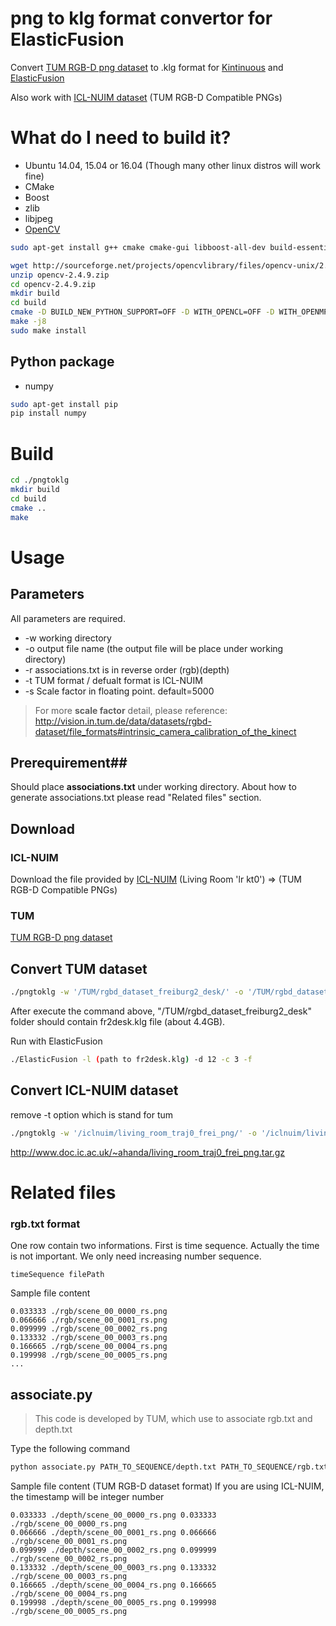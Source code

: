 # png to klg format convertor for ElasticFusion

Convert [TUM RGB-D png dataset](http://vision.in.tum.de/data/datasets/rgbd-dataset/download#freiburg1_desk) to .klg format for [Kintinuous](https://github.com/mp3guy/Kintinuous) and [ElasticFusion](https://github.com/mp3guy/ElasticFusion)

Also work with [ICL-NUIM dataset](https://www.doc.ic.ac.uk/~ahanda/VaFRIC/iclnuim.html) (TUM RGB-D Compatible PNGs)

# What do I need to build it?

  - Ubuntu 14.04, 15.04 or 16.04 (Though many other linux distros will work fine)
  - CMake
  - Boost
  - zlib
  - libjpeg
  - [OpenCV](http://sourceforge.net/projects/opencvlibrary/files/opencv-unix/2.4.9/opencv-2.4.9.zip)

```bash
sudo apt-get install g++ cmake cmake-gui libboost-all-dev build-essential

wget http://sourceforge.net/projects/opencvlibrary/files/opencv-unix/2.4.9/opencv-2.4.9.zip
unzip opencv-2.4.9.zip
cd opencv-2.4.9.zip
mkdir build
cd build
cmake -D BUILD_NEW_PYTHON_SUPPORT=OFF -D WITH_OPENCL=OFF -D WITH_OPENMP=ON -D INSTALL_C_EXAMPLES=OFF -D BUILD_DOCS=OFF -D BUILD_EXAMPLES=OFF -D WITH_QT=OFF -D WITH_OPENGL=OFF -D WITH_VTK=OFF -D BUILD_PERF_TESTS=OFF -D BUILD_TESTS=OFF -D WITH_CUDA=OFF -D BUILD_opencv_gpu=OFF ..
make -j8
sudo make install
```
  
## Python package
  - numpy

```bash
sudo apt-get install pip
pip install numpy
```


# Build #
```bash
cd ./pngtoklg
mkdir build
cd build
cmake ..
make
```


# Usage #
## Parameters ##
All parameters are required.
- -w working directory
- -o output file name (the output file will be place under working directory)
- -r associations.txt is in reverse order (rgb)(depth)
- -t TUM format / defualt format is ICL-NUIM
- -s Scale factor in floating point.  default=5000

>For more **scale factor** detail, please reference: 
>http://vision.in.tum.de/data/datasets/rgbd-dataset/file_formats#intrinsic_camera_calibration_of_the_kinect

## Prerequirement##
Should place **associations.txt** under working directory.
About how to generate associations.txt please read "Related files" section.

## Download ##
### ICL-NUIM ###
Download the file provided by [ICL-NUIM](https://www.doc.ic.ac.uk/~ahanda/VaFRIC/iclnuim.html)
(Living Room 'lr kt0') => (TUM RGB-D Compatible PNGs)

### TUM ###
 [TUM RGB-D png dataset](http://vision.in.tum.de/data/datasets/rgbd-dataset/download#freiburg1_desk)
 
## Convert TUM dataset ##
```bash
./pngtoklg -w '/TUM/rgbd_dataset_freiburg2_desk/' -o '/TUM/rgbd_dataset_freiburg2_desk/fr2desk.klg' -t
```
After execute the command above, "/TUM/rgbd_dataset_freiburg2_desk" folder should contain fr2desk.klg file (about 4.4GB).

Run with ElasticFusion
```bash
./ElasticFusion -l (path to fr2desk.klg) -d 12 -c 3 -f
```

## Convert ICL-NUIM dataset
remove -t option which is stand for tum
```bash
./pngtoklg -w '/iclnuim/living_room_traj0_frei_png/' -o '/iclnuim/living_room_traj0_frei_png/liv.klg'
```
http://www.doc.ic.ac.uk/~ahanda/living_room_traj0_frei_png.tar.gz
# Related files #


### rgb.txt format ###
One row contain two informations.
First is time sequence.
Actually the time is not important.  We only need increasing number sequence.
```
timeSequence filePath
```
Sample file content
```
0.033333 ./rgb/scene_00_0000_rs.png
0.066666 ./rgb/scene_00_0001_rs.png
0.099999 ./rgb/scene_00_0002_rs.png
0.133332 ./rgb/scene_00_0003_rs.png
0.166665 ./rgb/scene_00_0004_rs.png
0.199998 ./rgb/scene_00_0005_rs.png
...
```
## associate.py ##
> This code is developed by TUM, which use to associate rgb.txt and depth.txt

Type the following command

```bash
python associate.py PATH_TO_SEQUENCE/depth.txt PATH_TO_SEQUENCE/rgb.txt > associations.txt
```

Sample file content (TUM RGB-D dataset format)
If you are using ICL-NUIM, the timestamp will be integer number
```
0.033333 ./depth/scene_00_0000_rs.png 0.033333 ./rgb/scene_00_0000_rs.png
0.066666 ./depth/scene_00_0001_rs.png 0.066666 ./rgb/scene_00_0001_rs.png
0.099999 ./depth/scene_00_0002_rs.png 0.099999 ./rgb/scene_00_0002_rs.png
0.133332 ./depth/scene_00_0003_rs.png 0.133332 ./rgb/scene_00_0003_rs.png
0.166665 ./depth/scene_00_0004_rs.png 0.166665 ./rgb/scene_00_0004_rs.png
0.199998 ./depth/scene_00_0005_rs.png 0.199998 ./rgb/scene_00_0005_rs.png
```
